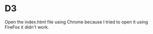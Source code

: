 # D3
Open the index.html file using Chrome because I tried to open it using FireFox it didn't work. 
